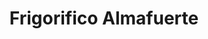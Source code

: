 ---
title: "Frigorifico Almafuerte"
url: /ciudad-autonoma-de-buenos-aires/frigorifico-almafuerte/
shop: general
---